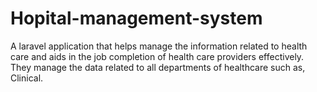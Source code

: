 # Hopital-management-system
A laravel application that helps manage the information related to health care and aids in the job completion of health care providers effectively. They manage the data related to all departments of healthcare such as, Clinical.
